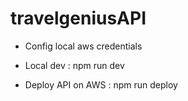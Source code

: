 # travelgeniusAPI

- Config local aws credentials

- Local dev : npm run dev
- Deploy API on AWS : npm run deploy
